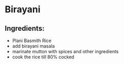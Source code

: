 # Birayani

## Ingredients:

* Plani Basmith Rice
* add birayani masala
* marinate mutton with spices and other ingredients
* cook the rice till 80% cocked